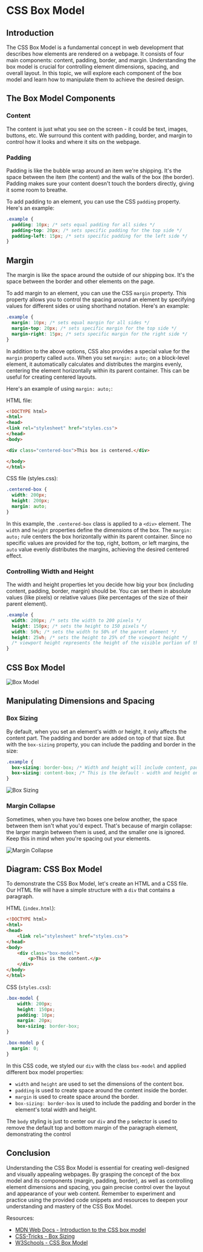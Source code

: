 # CSS Box Model

## Introduction

The CSS Box Model is a fundamental concept in web development that describes how elements are rendered on a webpage. It consists of four main components: content, padding, border, and margin. Understanding the box model is crucial for controlling element dimensions, spacing, and overall layout. In this topic, we will explore each component of the box model and learn how to manipulate them to achieve the desired design.

## The Box Model Components

### Content

The content is just what you see on the screen - it could be text, images, buttons, etc. We surround this content with padding, border, and margin to control how it looks and where it sits on the webpage.

### Padding

Padding is like the bubble wrap around an item we're shipping. It's the space between the item (the content) and the walls of the box (the border). Padding makes sure your content doesn't touch the borders directly, giving it some room to breathe.

To add padding to an element, you can use the CSS `padding` property. Here's an example:

```css
.example {
  padding: 10px; /* sets equal padding for all sides */
  padding-top: 20px; /* sets specific padding for the top side */
  padding-left: 15px; /* sets specific padding for the left side */
}
```

## Margin

The margin is like the space around the outside of our shipping box. It's the space between the border and other elements on the page.

To add margin to an element, you can use the CSS `margin` property. This property allows you to control the spacing around an element by specifying values for different sides or using shorthand notation. Here's an example:

```css
.example {
  margin: 10px; /* sets equal margin for all sides */
  margin-top: 20px; /* sets specific margin for the top side */
  margin-right: 15px; /* sets specific margin for the right side */
}
```

In addition to the above options, CSS also provides a special value for the `margin` property called `auto`. When you set `margin: auto;` on a block-level element, it automatically calculates and distributes the margins evenly, centering the element horizontally within its parent container. This can be useful for creating centered layouts.

Here's an example of using `margin: auto;`:

HTML file:

```html
<!DOCTYPE html>
<html>
<head>
<link rel="stylesheet" href="styles.css">
</head>
<body>

<div class="centered-box">This box is centered.</div>

</body>
</html>
```

CSS file (styles.css):

```css
.centered-box {
  width: 200px;
  height: 200px;
  margin: auto;
}
```

In this example, the `.centered-box` class is applied to a `<div>` element. The `width` and `height` properties define the dimensions of the box. The `margin: auto;` rule centers the box horizontally within its parent container. Since no specific values are provided for the top, right, bottom, or left margins, the `auto` value evenly distributes the margins, achieving the desired centered effect.

### Controlling Width and Height

The width and height properties let you decide how big your box (including content, padding, border, margin) should be. You can set them in absolute values (like pixels) or relative values (like percentages of the size of their parent element).

```css
.example {
  width: 200px; /* sets the width to 200 pixels */
  height: 150px; /* sets the height to 150 pixels */
  width: 50%; /* sets the width to 50% of the parent element */
  height: 25vh; /* sets the height to 25% of the viewport height */
  /* viewport height represents the height of the visible portion of the web page */
}
```

## CSS Box Model

![Box Model](https://media.geeksforgeeks.org/wp-content/uploads/box-model-1.png)

## Manipulating Dimensions and Spacing

### Box Sizing

By default, when you set an element's width or height, it only affects the content part. The padding and border are added on top of that size. But with the `box-sizing` property, you can include the padding and border in the size:

```css
.example {
  box-sizing: border-box; /* Width and height will include content, padding, and border */
  box-sizing: content-box; /* This is the default - width and height only include the content */
}
```

![Box Sizing](https://global.discourse-cdn.com/freecodecamp/original/3X/3/a/3a400a6d29bd5475c376bb7585d1a29a7030ea39.png)

### Margin Collapse

Sometimes, when you have two boxes one below another, the space between them isn't what you'd expect. That's because of margin collapse: the larger margin between them is used, and the smaller one is ignored. Keep this in mind when you're spacing out your elements.

![Margin Collapse](https://miro.medium.com/v2/resize:fit:535/1*irihT0essp7Rs2cqtHxyQw.png)

## Diagram: CSS Box Model

To demonstrate the CSS Box Model, let's create an HTML and a CSS file. Our HTML file will have a simple structure with a `div` that contains a paragraph.

HTML (`index.html`):

```html
<!DOCTYPE html>
<html>
<head>
    <link rel="stylesheet" href="styles.css">
</head>
<body>
    <div class="box-model">
        <p>This is the content.</p>
    </div>
</body>
</html>
```
CSS (`styles.css`):

```css
.box-model {
    width: 200px;
    height: 150px;
    padding: 10px;
    margin: 20px;
    box-sizing: border-box;
}

.box-model p {
  margin: 0;
}

```

In this CSS code, we styled our `div` with the class `box-model` and applied different box model properties:

- `width` and `height` are used to set the dimensions of the content box.
- `padding` is used to create space around the content inside the border.
- `margin` is used to create space around the border.
- `box-sizing: border-box` is used to include the padding and border in the element's total width and height.

The `body` styling is just to center our `div` and the `p` selector is used to remove the default top and bottom margin of the paragraph element, demonstrating the control

## Conclusion

Understanding the CSS Box Model is essential for creating well-designed and visually appealing webpages. By grasping the concept of the box model and its components (margin, padding, border), as well as controlling element dimensions and spacing, you gain precise control over the layout and appearance of your web content. Remember to experiment and practice using the provided code snippets and resources to deepen your understanding and mastery of the CSS Box Model.

Resources:
- [MDN Web Docs - Introduction to the CSS box model](https://developer.mozilla.org/en-US/docs/Web/CSS/CSS_Box_Model/Introduction_to_the_CSS_box_model)
- [CSS-Tricks - Box Sizing](https://css-tricks.com/box-sizing/)
- [W3Schools - CSS Box Model](https://www.w3schools.com/css/css_boxmodel.asp)
